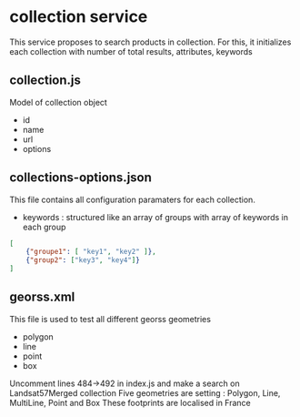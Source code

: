 # collection service

This service proposes to search products in collection.
For this, it initializes each collection with number of total results, attributes, keywords

## collection.js

Model of collection object

- id
- name
- url
- options

## collections-options.json

This file contains all configuration paramaters for each collection.

- keywords : structured like an array of groups with array of keywords in each group

~~~~json
[
    {"groupe1": [ "key1", "key2" ]},
    {"group2": ["key3", "key4"]}
]
~~~~

## georss.xml

This file is used to test all different georss geometries

- polygon
- line
- point
- box

Uncomment lines 484->492 in index.js and make a search on Landsat57Merged collection
Five geometries are setting : Polygon, Line, MultiLine, Point and Box
These footprints are localised in France
